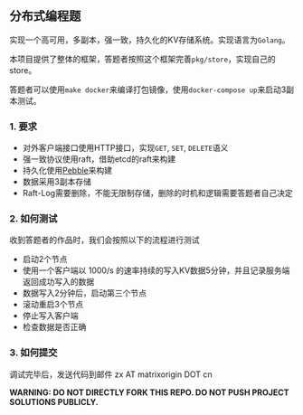 ## 分布式编程题
实现一个高可用，多副本，强一致，持久化的KV存储系统。实现语言为`Golang`。

本项目提供了整体的框架，答题者按照这个框架完善`pkg/store`，实现自己的store。

答题者可以使用`make docker`来编译打包镜像，使用`docker-compose up`来启动3副本测试。

### 1. 要求
* 对外客户端接口使用HTTP接口，实现`GET`, `SET`, `DELETE`语义
* 强一致协议使用raft，借助etcd的raft来构建
* 持久化使用[Pebble](https://github.com/cockroachdb/pebble)来构建
* 数据采用3副本存储
* Raft-Log需要删除，不能无限制存储，删除的时机和逻辑需要答题者自己决定

### 2. 如何测试
收到答题者的作品时，我们会按照以下的流程进行测试

* 启动2个节点
* 使用一个客户端以 1000/s 的速率持续的写入KV数据5分钟，并且记录服务端返回成功写入的数据
* 数据写入2分钟后，启动第三个节点
* 滚动重启3个节点
* 停止写入客户端
* 检查数据是否正确

### 3. 如何提交

调试完毕后，发送代码到邮件 zx AT matrixorigin DOT cn 

**WARNING: DO NOT DIRECTLY FORK THIS REPO. DO NOT PUSH PROJECT SOLUTIONS PUBLICLY.**
